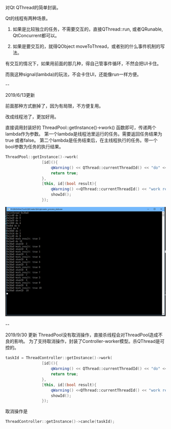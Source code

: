 对Qt QThread的简单封装。

Qt的线程有两种场景。

1. 如果是比较独立的任务，不需要交互的，直接QThread::run, 或者QRunable, QtConcurrent都可以。

2. 如果是要交互的，就得QObject moveToThread，或者别的什么事件机制的写法。

有交互的情况下，如果用前面的那几种，得自己管事件循环，不然会把UI卡住。

而我这种signal(lambda)的玩法，不会卡住UI，还能像run一样方便。



--

2019/6/13更新 

前面那种方式删掉了，因为有局限，不方便复用。

改成线程池了，更加好用。

直接调用封装好的 ThreadPool::getInstance()->work() 函数即可，传递两个lambda作为参数。
第一个lambda是线程池里运行的任务。需要返回任务结果为true 或者false。
第二个lambda是任务结束后，在主线程执行的任务。带一个bool参数为任务的执行结果。
```C++
ThreadPool::getInstance()->work(
                [id](){
                    qWarning() << QThread::currentThreadId() << "do" << id;
                    return true;
                },
                [this, id](bool result){
                    qWarning() <<QThread::currentThreadId() << "work result:" << result << id;
                    showId();
                });
```
![](preview.png)

--

2019/9/30 更新
ThreadPool没有取消操作，直接杀线程会对ThreadPool造成不良的影响。
为了支持取消操作，封装了Controller-worker模型。杀QThread是可控的。
```C++
taskId = ThreadController::getInstance()->work(
                [id](){
                    qWarning() << QThread::currentThreadId() << "do" << id;
                    return true;
                },
                [this, id](bool result){
                    qWarning() <<QThread::currentThreadId() << "work result:" << result << id;
                    showId();
                });
```
取消操作是
```C++
ThreadController::getInstance()->cancle(taskId);
```

